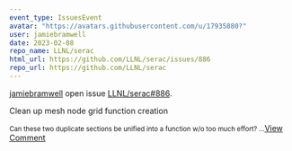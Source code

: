 ```yaml
---
event_type: IssuesEvent
avatar: "https://avatars.githubusercontent.com/u/17935880?"
user: jamiebramwell
date: 2023-02-08
repo_name: LLNL/serac
html_url: https://github.com/LLNL/serac/issues/886
repo_url: https://github.com/LLNL/serac
---
```


<a href='https://github.com/jamiebramwell' target='_blank'>jamiebramwell</a> open issue <a href='https://github.com/LLNL/serac/issues/886' target='_blank'>LLNL/serac#886</a>.

<p>Clean up mesh node grid function creation</p><small>              Can these two duplicate sections be unified into a function w/o too much effort?...</small><a href='https://github.com/LLNL/serac/issues/886' target='_blank'>View Comment</a>